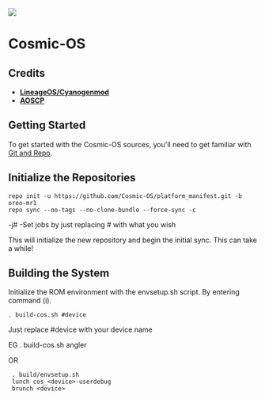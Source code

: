 <img src="https://github.com/Cosmic-OS/platform_manifest/raw/oreo-mr1/cosmic-os-logo.png"> 

Cosmic-OS
=========

Credits 
-------
 * [**LineageOS/Cyanogenmod**](https://github.com/LineageOS)
 * [**AOSCP**](https://github.com/cypheros/)

Getting Started 
--------------- 
To get started with the Cosmic-OS sources, you'll need to get 
familiar with [Git and Repo](http://source.android.com/source/version-control.html). 

Initialize the Repositories 
---------------------------

    repo init -u https://github.com/Cosmic-OS/platform_manifest.git -b oreo-mr1
    repo sync --no-tags --no-clone-bundle --force-sync -c

 -j# -Set jobs by just replacing # with what you wish

This will initialize the new repository and begin the initial sync. This can take a while!

Building the System 
-------------------
 Initialize the ROM environment with the envsetup.sh script. By entering command (i).

    . build-cos.sh #device

 Just replace #device with your device name 

 EG 
    . build-cos.sh angler 

 OR

     . build/envsetup.sh
     lunch cos_<device>-userdebug
     brunch <device>
